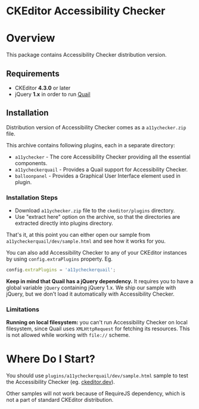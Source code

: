 CKEditor Accessibility Checker
==================================================

# Overview

This package contains Accessibility Checker distribution version.

## Requirements

* CKEditor **4.3.0** or later
* jQuery **1.x** in order to run [Quail](http://quailjs.org/)

## Installation

Distribution version of Accessibility Checker comes as a `a11ychecker.zip` file.

This archive contains following plugins, each in a separate directory:

* `a11ychecker` - The core Accessibility Checker providing all the essential components.
* `a11ycheckerquail` - Provides a Quail support for Accessibility Checker.
* `balloonpanel` - Provides a Graphical User Interface element used in plugin.

### Installation Steps

* Download `a11ychecker.zip` file to the `ckeditor/plugins` directory.
* Use "extract here" option on the archive, so that the directories are extracted directly into plugins directory.

That's it, at this point you can either open our sample from `a11ycheckerquail/dev/sample.html` and see how it works for you.

You can also add Accessibility Checker to any of your CKEditor instances by using `config.extraPlugins` property. Eg.

```javascript
config.extraPlugins = 'a11ycheckerquail';
```

**Keep in mind that Quail has a jQuery dependency.** It requires you to have a global variable `jQuery` containing jQuery 1.x. We ship our sample with jQuery, but we don't load it automatically with Accessibility Checker.

### Limitations

**Running on local filesystem:** you can't run Accessibility Checker on local filesystem, since Quail uses `XMLHttpRequest` for fetching its resources. This is not allowed while working with `file://` scheme.

# Where Do I Start?

You should use `plugins/a11ycheckerquail/dev/sample.html` sample to test the Accessibility Checker (eg. [ckeditor.dev](http://ckeditor.dev/plugins/a11ycheckerquail/dev/sample.html)).

Other samples will not work because of RequireJS dependency, which is not a part of standard CKEditor distribution.
